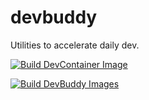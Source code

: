 # devbuddy

Utilities to accelerate daily dev.

[![Build DevContainer Image](https://github.com/caesar0301/devbuddy/actions/workflows/build-devcontainer.yml/badge.svg)](https://github.com/caesar0301/devbuddy/actions/workflows/build-devcontainer.yml)

[![Build DevBuddy Images](https://github.com/caesar0301/devbuddy/actions/workflows/build-images.yml/badge.svg)](https://github.com/caesar0301/devbuddy/actions/workflows/build-images.yml)

